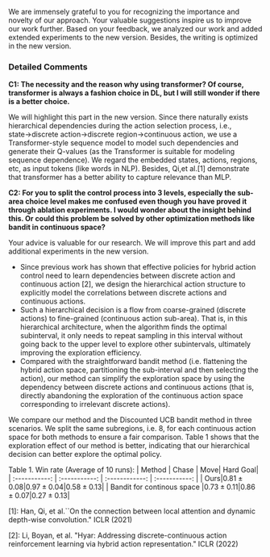 We are immensely grateful to you for recognizing the importance and novelty of our approach. Your valuable suggestions inspire us to improve our work further. Based on your feedback, we analyzed our work and added extended experiments to the new version. Besides, the writing is optimized in the new version.
### Detailed Comments 
**C1: The necessity and the reason why using transformer? Of course, transformer is always a fashion choice in DL, but I will still wonder if there is a better choice.**

We will highlight this part in the new version. Since there naturally exists hierarchical dependencies during the action selection process, i.e., state$\to$discrete action$\to$discrete region$\to$continuous action, we use a Transformer-style sequence model to model such dependencies and generate their Q-values (as the Transformer is suitable for modeling sequence dependence). We regard the embedded states, actions, regions, etc, as input tokens (like words in NLP). Besides, Qi,et al.[1] demonstrate that transformer has a better ability to capture relevance than MLP.

**C2: For you to split the control process into 3 levels, especially the sub-area choice level makes me confused even though you have proved it through ablation experiments. I would wonder about the insight behind this. Or could this problem be solved by other optimization methods like bandit in continuous space?**

Your advice is valuable for our research. We will improve this part and add additional experiments in the new version.
- Since previous work has shown that effective policies for hybrid action control need to learn dependencies between discrete action and continuous action [2], we design the hierarchical action structure to explicitly model the correlations between discrete actions and continuous actions.
- Such a hierarchical decision is a flow from coarse-grained (discrete actions) to fine-grained (continuous action sub-area). That is, in this hierarchical architecture, when the algorithm finds the optimal subinterval, it only needs to repeat sampling in this interval without going back to the upper level to explore other subintervals, ultimately improving the exploration efficiency.
-  Compared with the straightforward bandit method (i.e. flattening the hybrid action space, partitioning the sub-interval and then selecting the action), our method can simplify the exploration space by using the dependency between discrete actions and continuous actions (that is, directly abandoning the exploration of the continuous action space corresponding to irrelevant discrete actions). 

We compare our method and the Discounted UCB bandit method in three scenarios. We split the same subregions, i.e. 8, for each continuous action space for both methods to ensure a fair comparison. Table 1 shows that the exploration effect of our method is better, indicating that our hierarchical decision can better explore the optimal policy.

Table 1. Win rate (Average of 10 runs):
| Method      | Chase | Move| Hard Goal|
| :-----------: | :-----------: | :------------: | :-----------: |
| Ours|$0.81\pm 0.08$|$0.97\pm 0.04$|$0.58\pm 0.13$|
| Bandit for continous space |$0.73\pm 0.11$|$0.86\pm 0.07$|$0.27\pm 0.13$|


[1]: Han, Qi, et al.``On the connection between local attention and dynamic depth-wise convolution." ICLR (2021)

[2]: Li, Boyan, et al. "Hyar: Addressing discrete-continuous action reinforcement learning via hybrid action representation." ICLR (2022)

